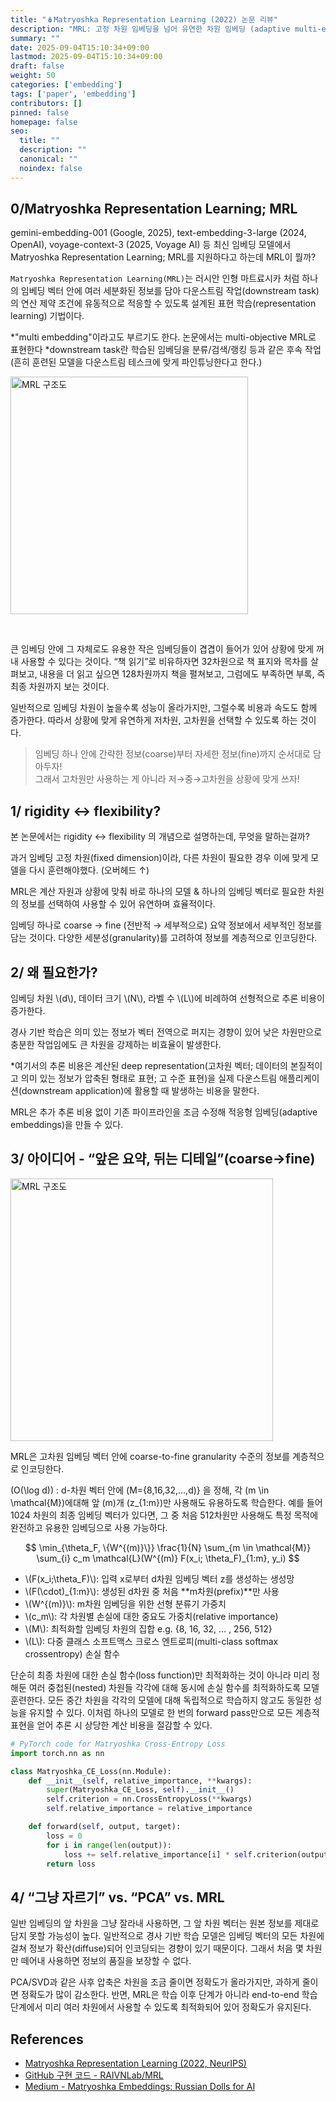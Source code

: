 ```yaml
---
title: "🪆Matryoshka Representation Learning (2022) 논문 리뷰"
description: "MRL: 고정 차원 임베딩을 넘어 유연한 차원 임베딩 (adaptive multi-embedding)"
summary: ""
date: 2025-09-04T15:10:34+09:00
lastmod: 2025-09-04T15:10:34+09:00
draft: false
weight: 50
categories: ['embedding']
tags: ['paper', 'embedding']
contributors: []
pinned: false
homepage: false
seo:
  title: ""
  description: ""
  canonical: ""
  noindex: false
---
```


## 0/Matryoshka Representation Learning; MRL

gemini-embedding-001 (Google, 2025), text-embedding-3-large (2024, OpenAI), voyage-context-3 (2025, Voyage AI) 등 최신 임베딩 모델에서 Matryoshka Representation Learning; MRL를 지원하다고 하는데 MRL이 뭘까?

`Matryoshka Representation Learning(MRL)`는 러시안 인형 마트료시카 처럼 하나의 임베딩  벡터 안에  여러 세분화된 정보를 담아 다운스트림 작업(downstream task)의 연산 제약 조건에 유동적으로 적응할 수 있도록 설계된 표현 학습(representation learning) 기법이다.

*"multi embedding"이라고도 부르기도 한다. 논문에서는 multi-objective MRL로 표현한다
*downstream task란 학습된 임베딩을 분류/검색/랭킹 등과 같은 후속 작업 (흔히 훈련된 모델을 다운스트림 테스크에 맞게 파인튜닝한다고 한다.)

<img src="https://github.com/user-attachments/assets/e235885c-e7be-4231-9b24-2c19cea7595c" alt="MRL 구조도" style="width:380px;height:auto;" />

&nbsp;

큰 임베딩 안에 그 자체로도 유용한 작은 임베딩들이 겹겹이 들어가 있어 상황에 맞게 꺼내 사용할 수 있다는 것이다. “책 읽기”로 비유하자면 32차원으로 책 표지와 목차를 살펴보고, 내용을 더 읽고 싶으면 128차원까지 책을 펼쳐보고, 그럼에도 부족하면 부록, 즉 최종 차원까지 보는 것이다.

일반적으로 임베딩 차원이 높을수록 성능이 올라가지만, 그럴수록 비용과 속도도 함께 증가한다. 따라서 상황에 맞게 유연하게 저차원, 고차원을 선택할 수 있도록 하는 것이다.


> 임베딩 하나 안에 간략한 정보(coarse)부터 자세한 정보(fine)까지 순서대로 담아두자! <br/>
그래서 고차원만 사용하는 게 아니라 저→중→고차원을 상황에 맞게 쓰자!
>

## 1/ rigidity ↔ flexibility?

본 논문에서는 rigidity ↔ flexibility 의 개념으로 설명하는데, 무엇을 말하는걸까?

과거 임베딩 고정 차원(fixed dimension)이라, 다른 차원이 필요한 경우 이에 맞게 모델을 다시 훈련해야했다. (오버헤드 ↑)

MRL은 계산 자원과 상황에 맞춰 바로 하나의 모델 & 하나의 임베딩 벡터로 필요한 차원의 정보를 선택하여 사용할 수 있어 유연하며 효율적이다.

임베딩 하나로 coarse → fine (전반적 → 세부적으로) 요약 정보에서 세부적인 정보를 담는 것이다. 다양한  세분성(granularity)를 고려하여 정보를 계층적으로 인코딩한다.

## 2/ 왜 필요한가?

임베딩 차원 \\(d\\), 데이터 크기 \\(N\\), 라벨 수 \\(L\\)에 비례하여 선형적으로 추론 비용이 증가한다.

경사 기반 학습은 의미 있는 정보가 벡터 전역으로 퍼지는 경향이 있어 낮은 차원만으로 충분한 작업임에도 큰 차원을 강제하는 비효율이 발생한다.

*여기서의 추론 비용은 계산된 deep representation(고차원 벡터; 데이터의 본질적이고 의미 있는 정보가 압축된 형태로 표현; 고 수준 표현)을 실제 다운스트림 애플리케이션(downstream application)에 활용할 때 발생하는 비용을 말한다.

MRL은 추가 추론 비용 없이 기존 파이프라인을 조금 수정해 적응형 임베딩(adaptive embeddings)을 만들 수 있다.

## 3/ 아이디어 - “앞은 요약, 뒤는 디테일”(**coarse→fine)**

<img src="https://github.com/user-attachments/assets/5b3e3205-485d-42e1-acd8-d7f2802e9f30" alt="MRL 구조도" style="width:420px;height:auto;" />

MRL은 고차원 임베딩 벡터 안에 coarse-to-fine granularity 수준의 정보를 계층적으로 인코딩한다.

\(O(\log d)\) : d-차원 벡터 안에 \(M=\{8,16,32,…,d\)\} 을 정해, 각 \(m \in \mathcal{M}\)에대해 앞 \(m\)개 \(z_{1:m}\)만 사용해도 유용하도록 학습한다. 예를 들어 1024 차원의 최종 임베딩 벡터가 있다면, 그 중 처음 512차원만 사용해도 특정 목적에 완전하고 유용한 임베딩으로 사용 가능하다.

$$
\min_{\theta_F, \{W^{(m)}\}} \frac{1}{N} \sum_{m \in \mathcal{M}} \sum_{i} c_m \mathcal{L}(W^{(m)} F(x_i; \theta_F)_{1:m}, y_i)
$$

- \\(F(x_i;\theta_F)\\): 입력 x로부터 d차원 임베딩 벡터 z를 생성하는 생성망
- \\(F(\cdot)_{1:m}\\):  생성된 d차원 중 처음 **m차원(prefix)**만 사용
- \\(W^{(m)}\\):  m차원 임베딩을 위한 선형 분류기 가중치
- \\(c_m\\):  각 차원별 손실에 대한 중요도 가중치(relative importance)
- \\(M\\):  최적화할 임베딩 차원의 집합 e.g. {8, 16, 32, … , 256, 512}
- \\(L\\):  다중 클래스 소프트맥스 크로스 엔트로피(multi-class softmax crossentropy) 손실 함수

단순히 최종 차원에 대한 손실 함수(loss function)만 최적화하는 것이 아니라 미리 정해둔 여러 중첩된(nested) 차원들 각각에 대해 동시에 손실 함수를 최적화하도록 모델 훈련한다. 모든 중간 차원을 각각의 모델에 대해 독립적으로 학습하지 않고도 동일한 성능을 유지할 수 있다. 이처럼 하나의 모델로 한 번의 forward pass만으로 모든 계층적 표현을 얻어 추론 시 상당한 계산 비용을 절감할 수 있다.

```python
# PyTorch code for Matryoshka Cross-Entropy Loss
import torch.nn as nn

class Matryoshka_CE_Loss(nn.Module):
    def __init__(self, relative_importance, **kwargs):
        super(Matryoshka_CE_Loss, self).__init__()
        self.criterion = nn.CrossEntropyLoss(**kwargs)
        self.relative_importance = relative_importance

    def forward(self, output, target):
        loss = 0
        for i in range(len(output)):
            loss += self.relative_importance[i] * self.criterion(output[i], target)
        return loss
```

## 4/ “그냥 자르기” vs. “PCA” vs. **MRL**

일반 임베딩의 앞 차원을 그냥 잘라내 사용하면, 그 앞 차원 벡터는 원본 정보를 제대로 담지 못할 가능성이 높다. 일반적으로 경사 기반 학습 모델은 임베딩 벡터의 모든 차원에 걸쳐 정보가 확산(diffuse)되어 인코딩되는 경향이 있기 때문이다. 그래서 처음 몇 차원만 떼어내 사용하면 정보의 품질을 보장할 수 없다.

PCA/SVD과 같은 사후 압축은 차원을 조금 줄이면 정확도가 올라가지만, 과하게 줄이면 정확도가 많이 감소한다. 반면, MRL은 학습 이후 단계가 아니라 end-to-end 학습 단계에서 미리 여러 차원에서 사용할 수 있도록 최적화되어 있어 정확도가 유지된다.

## References

- [Matryoshka Representation Learning (2022, NeurIPS)](https://arxiv.org/abs/2205.13147)
- [GitHub 구현 코드 - RAIVNLab/MRL](https://github.com/RAIVNLab/MRL)
- [Medium - Matryoshka Embeddings: Russian Dolls for AI](https://medium.com/@pooja93palod/matryoshka-embeddings-russian-dolls-for-ai-58aa80ae7732)
